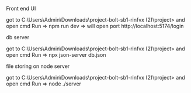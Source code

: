 Front end UI 

got to C:\Users\Admin\Downloads\project-bolt-sb1-rinfvx (2)\project>  and open cmd
Run => npm run dev => will open port http://localhost:5174/login


db server 

got to C:\Users\Admin\Downloads\project-bolt-sb1-rinfvx (2)\project> and  open cmd
Run => npx json-server db.json

file storing on node server

got to C:\Users\Admin\Downloads\project-bolt-sb1-rinfvx (2)\project> and  open cmd
Run => node ./server



